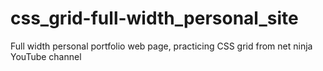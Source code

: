 # css_grid-full-width_personal_site
Full width personal portfolio web page, practicing CSS grid from net ninja YouTube channel
